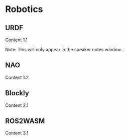 # Robotics



## URDF

Content 1.1

Note: This will only appear in the speaker notes window.



## NAO

Content 1.2



## Blockly

Content 2.1



## ROS2WASM

Content 3.1




